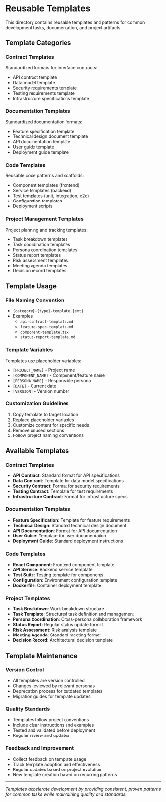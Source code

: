 # Reusable Templates

This directory contains reusable templates and patterns for common development tasks, documentation, and project artifacts.

## Template Categories

### Contract Templates
Standardized formats for interface contracts:
- API contract template
- Data model template
- Security requirements template
- Testing requirements template
- Infrastructure specifications template

### Documentation Templates
Standardized documentation formats:
- Feature specification template
- Technical design document template
- API documentation template
- User guide template
- Deployment guide template

### Code Templates
Reusable code patterns and scaffolds:
- Component templates (frontend)
- Service templates (backend)
- Test templates (unit, integration, e2e)
- Configuration templates
- Deployment scripts

### Project Management Templates
Project planning and tracking templates:
- Task breakdown templates
- Task coordination templates
- Persona coordination templates
- Status report templates
- Risk assessment templates
- Meeting agenda templates
- Decision record templates

## Template Usage

### File Naming Convention
- `{category}-{type}-template.{ext}`
- Examples:
  - `api-contract-template.md`
  - `feature-spec-template.md`
  - `component-template.tsx`
  - `status-report-template.md`

### Template Variables
Templates use placeholder variables:
- `[PROJECT_NAME]` - Project name
- `[COMPONENT_NAME]` - Component/feature name
- `[PERSONA_NAME]` - Responsible persona
- `[DATE]` - Current date
- `[VERSION]` - Version number

### Customization Guidelines
1. Copy template to target location
2. Replace placeholder variables
3. Customize content for specific needs
4. Remove unused sections
5. Follow project naming conventions

## Available Templates

### Contract Templates
- **API Contract**: Standard format for API specifications
- **Data Contract**: Template for data model specifications
- **Security Contract**: Format for security requirements
- **Testing Contract**: Template for test requirements
- **Infrastructure Contract**: Format for infrastructure specs

### Documentation Templates
- **Feature Specification**: Template for feature requirements
- **Technical Design**: Standard technical design document
- **API Documentation**: Format for API documentation
- **User Guide**: Template for user documentation
- **Deployment Guide**: Standard deployment instructions

### Code Templates
- **React Component**: Frontend component template
- **API Service**: Backend service template
- **Test Suite**: Testing template for components
- **Configuration**: Environment configuration template
- **Dockerfile**: Container deployment template

### Project Templates
- **Task Breakdown**: Work breakdown structure
- **Task Template**: Structured task definition and management
- **Persona Coordination**: Cross-persona collaboration framework
- **Status Report**: Regular status update format
- **Risk Assessment**: Risk analysis template
- **Meeting Agenda**: Standard meeting format
- **Decision Record**: Architectural decision template

## Template Maintenance

### Version Control
- All templates are version controlled
- Changes reviewed by relevant personas
- Deprecation process for outdated templates
- Migration guides for template updates

### Quality Standards
- Templates follow project conventions
- Include clear instructions and examples
- Tested and validated before deployment
- Regular review and updates

### Feedback and Improvement
- Collect feedback on template usage
- Track template adoption and effectiveness
- Regular updates based on project evolution
- New template creation based on recurring patterns

---

*Templates accelerate development by providing consistent, proven patterns for common tasks while maintaining quality and standards.*